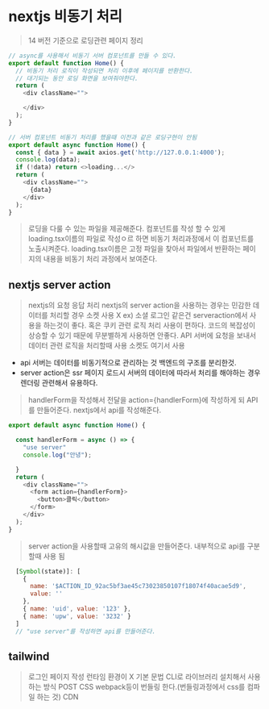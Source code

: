 # nextjs 비동기 처리
> 14 버전 기준으로 로딩관련 페이지 정리

```js
// async를 사용해서 비동기 서버 컴포넌트를 만들 수 있다.
export default function Home() {
  // 비동기 처리 로직이 작성되면 처리 이후에 페이지를 반환한다.
  // 대기되는 동안 로딩 화면을 보여줘야한다.
  return (
    <div className="">

    </div>
  );
}
```

```js
// 서버 컴포넌트 비동기 처리를 했을때 이전과 같은 로딩구현이 안됨
export default async function Home() {
  const { data } = await axios.get('http://127.0.0.1:4000');
  console.log(data);
  if (!data) return <>loading...</>
  return (
    <div className="">
      {data}
    </div>
  );
}
```
> 로딩을 다룰 수 있는 파일을 제공해준다. 컴포넌트를 작성 할 수 있게
> loading.tsx이름의 파일로 작성ㅇ르 하면 비동기 처리과정에서 이 컴포넌트를 노출시켜준다.
> loading.tsx이름은 고정 파일을 찾아서 파일에서 반환하는 페이지의 내용을
> 비동기 처리 과정에서 보여준다.

## nextjs server action
> nextjs의 요청 응답 처리
> nextjs의 server action을 사용하는 경우는 민감한 데이터를 처리할 경우 소켓 사용 X 
  ex) 소셜 로그인 같은건 serveraction에서 사용을 하는것이 좋다. 혹은 쿠키 관련 로직 처리
> 사용이 편하다. 코드의 복잡성이 상승할 수 있기 때문에 무분별하게 사용하면 안좋다.
> API 서버에 요청을 보내서 데이터 관련 로직을 처리할때 사용 소켓도 여기서 사용

- api 서버는 데이터를 비동기적으로 관리하는 것 백엔드의 구조를 분리한것.
- server action은 ssr 페이지 로드시 서버의 데이터에 따라서 처리를 해야하는 경우 렌더링 관련해서 유용하다.

> handlerForm을 작성해서 전달을 action={handlerForm}에 작성하게 되 API를 만들어준다.
> nextjs에서 api를 작성해준다. 
```js
export default async function Home() {

  const handlerForm = async () => {
    "use server"
    console.log("안녕");

  }
  return (
    <div className="">
      <form action={handlerForm}>
        <button>클릭</button>
      </form>
    </div>
  );
}

```

> server action을 사용할때 고유의 해시값을 만들어준다.
> 내부적으로 api를 구분할때 사용 됨
```js
  [Symbol(state)]: [
    {
      name: '$ACTION_ID_92ac5bf3ae45c73023850107f18074f40acae5d9',
      value: ''
    },
    { name: 'uid', value: '123' },
    { name: 'upw', value: '3232' }
  ]
  // "use server"를 작성하면 api를 만들어준다.
```

## tailwind
> 로그인 페이지 작성
> 런타임 환경이 X
> 기본 문법
> CLI로 라이브러리 설치해서 사용하는 방식
> POST CSS webpack등이 번들링 한다.(번들링과정에서 css를 컴파일 하는 것)
> CDN
